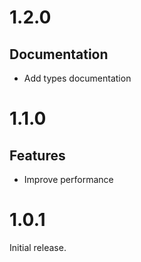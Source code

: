 # 1.2.0

## Documentation

- Add types documentation

# 1.1.0

## Features

- Improve performance

# 1.0.1

Initial release.
